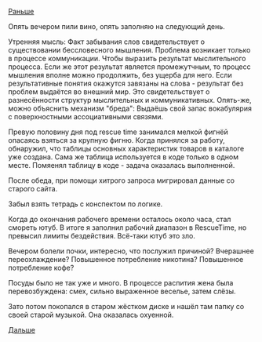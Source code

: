 [Раньше](2019.05.28.md)

Опять вечером пили вино, опять заполняю на следующий день.

Утренняя мысль:
Факт забывания слов свидетельствует о существовании бессловесного мышления. Проблема возникает только в процессе коммуникации. Чтобы выразить результат мыслительного процесса. Если же этот результат является промежутчным, то процесс мышления вполне можно продолжить, без ущерба для него. Если результативные понятия окажутся завязаны на слова - результат без проблем выдаётся во внешний мир.
Это свидетельствует о разнесённости структур мыслительных и коммуникативных. Опять-же, можно объяснить механизм "бреда": Выдаёшь свой запас вокабулярия с поверхностными ассоциативными связями.

Превую половину дня под rescue time занимался мелкой фигнёй опасаясь взяться за крупную фигню.
Когда принялся за работу, обнаружил, что таблицы основных характеристик товаров в каталоге уже создана. Сама же таблица используется в коде только в одном месте. Помяенял таблицу в коде - задача оказалась выполненной.

После обеда, при помощи хитрого запроса мигрировал данные со старого сайта.

Забыл взять тетрадь с конспектом по логике.

Когда до окончания рабочего времени осталось около часа, стал смореть ютуб.
В итоге я заполнил рабочий диапазон в RescueTime, но превысил лимиты бездействия. Всё-таки ютуб это зло.

Вечером болели почки, интересно, что послужил причиной?
Вчерашнее переохлаждение?
Повышенное потребление никотина?
Повышенное потребление кофе?

Посуды было не так уже и много.
В процессе распития жена была перевозбуждена: смех, сильно выраженное веселье, затем слёзы.

Зато потом покопался в старом жёстком диске и нашёл там папку со своей старой музыкой.
Она оказалась охуенной.

 [Дальше](2019.05.30.md)